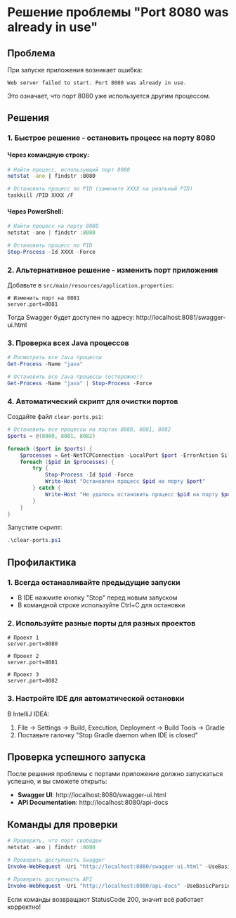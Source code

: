 # Решение проблемы "Port 8080 was already in use"

## Проблема

При запуске приложения возникает ошибка:

```
Web server failed to start. Port 8080 was already in use.
```

Это означает, что порт 8080 уже используется другим процессом.

## Решения

### 1. Быстрое решение - остановить процесс на порту 8080

#### Через командную строку:

```bash
# Найти процесс, использующий порт 8080
netstat -ano | findstr :8080

# Остановить процесс по PID (замените XXXX на реальный PID)
taskkill /PID XXXX /F
```

#### Через PowerShell:

```powershell
# Найти процесс на порту 8080
netstat -ano | findstr :8080

# Остановить процесс по PID
Stop-Process -Id XXXX -Force
```

### 2. Альтернативное решение - изменить порт приложения

Добавьте в `src/main/resources/application.properties`:

```properties
# Изменить порт на 8081
server.port=8081
```

Тогда Swagger будет доступен по адресу: http://localhost:8081/swagger-ui.html

### 3. Проверка всех Java процессов

```powershell
# Посмотреть все Java процессы
Get-Process -Name "java"

# Остановить все Java процессы (осторожно!)
Get-Process -Name "java" | Stop-Process -Force
```

### 4. Автоматический скрипт для очистки портов

Создайте файл `clear-ports.ps1`:

```powershell
# Остановить все процессы на портах 8080, 8081, 8082
$ports = @(8080, 8081, 8082)

foreach ($port in $ports) {
    $processes = Get-NetTCPConnection -LocalPort $port -ErrorAction SilentlyContinue | Select-Object -ExpandProperty OwningProcess
    foreach ($pid in $processes) {
        try {
            Stop-Process -Id $pid -Force
            Write-Host "Остановлен процесс $pid на порту $port"
        } catch {
            Write-Host "Не удалось остановить процесс $pid на порту $port"
        }
    }
}
```

Запустите скрипт:

```powershell
.\clear-ports.ps1
```

## Профилактика

### 1. Всегда останавливайте предыдущие запуски

- В IDE нажмите кнопку "Stop" перед новым запуском
- В командной строке используйте Ctrl+C для остановки

### 2. Используйте разные порты для разных проектов

```properties
# Проект 1
server.port=8080

# Проект 2
server.port=8081

# Проект 3
server.port=8082
```

### 3. Настройте IDE для автоматической остановки

В IntelliJ IDEA:

1. File → Settings → Build, Execution, Deployment → Build Tools → Gradle
2. Поставьте галочку "Stop Gradle daemon when IDE is closed"

## Проверка успешного запуска

После решения проблемы с портами приложение должно запускаться успешно, и вы сможете открыть:

- **Swagger UI**: http://localhost:8080/swagger-ui.html
- **API Documentation**: http://localhost:8080/api-docs

## Команды для проверки

```powershell
# Проверить, что порт свободен
netstat -ano | findstr :8080

# Проверить доступность Swagger
Invoke-WebRequest -Uri "http://localhost:8080/swagger-ui.html" -UseBasicParsing

# Проверить доступность API
Invoke-WebRequest -Uri "http://localhost:8080/api-docs" -UseBasicParsing
```

Если команды возвращают StatusCode 200, значит всё работает корректно!
